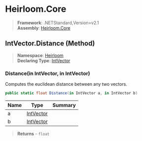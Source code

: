 # Heirloom.Core

> **Framework**: .NETStandard,Version=v2.1  
> **Assembly**: [Heirloom.Core][0]

## IntVector.Distance (Method)

> **Namespace**: [Heirloom][0]  
> **Declaring Type**: [IntVector][1]

### Distance(in IntVector, in IntVector)

Computes the euclidean distance between any two vectors.

```cs
public static float Distance(in IntVector a, in IntVector b)
```

| Name | Type           | Summary |
|------|----------------|---------|
| a    | [IntVector][1] |         |
| b    | [IntVector][1] |         |

> **Returns** - `float`

[0]: ../../../Heirloom.Core.md
[1]: ../IntVector.md
